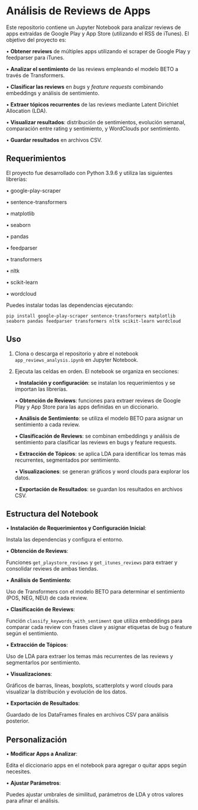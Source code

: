# Análisis de Reviews de Apps

Este repositorio contiene un Jupyter Notebook para analizar reviews de apps extraídas de Google Play y App Store (utilizando el RSS de iTunes). El objetivo del proyecto es:

•	**Obtener reviews** de múltiples apps utilizando el scraper de Google Play y feedparser para iTunes.

•	**Analizar el sentimiento** de las reviews empleando el modelo BETO a través de Transformers.

•	**Clasificar las reviews** en *bugs* y *feature requests* combinando embeddings y análisis de sentimiento.

•	**Extraer tópicos recurrentes** de las reviews mediante Latent Dirichlet Allocation (LDA).

•	**Visualizar resultados**: distribución de sentimientos, evolución semanal, comparación entre rating y sentimiento, y WordClouds por sentimiento.

•	**Guardar resultados** en archivos CSV.

## Requerimientos

El proyecto fue desarrollado con Python 3.9.6 y utiliza las siguientes librerías:

•	google-play-scraper

•	sentence-transformers

•	matplotlib

•	seaborn

•	pandas

•	feedparser

•	transformers

•	nltk

•	scikit-learn

•	wordcloud

Puedes instalar todas las dependencias ejecutando:

    pip install google-play-scraper sentence-transformers matplotlib seaborn pandas feedparser transformers nltk scikit-learn wordcloud

## Uso
1.	Clona o descarga el repositorio y abre el notebook `app_reviews_analysis.ipynb` en Jupyter Notebook.

2.	Ejecuta las celdas en orden. El notebook se organiza en secciones:

	•	**Instalación y configuración**: se instalan los requerimientos y se importan las librerías.

	•	**Obtención de Reviews**: funciones para extraer reviews de Google Play y App Store para las apps definidas en un diccionario.

	•	**Análisis de Sentimiento**: se utiliza el modelo BETO para asignar un sentimiento a cada review.

	•	**Clasificación de Reviews**: se combinan embeddings y análisis de sentimiento para clasificar las reviews en bugs y feature requests.

	•	**Extracción de Tópicos**: se aplica LDA para identificar los temas más recurrentes, segmentados por sentimiento.

	•	**Visualizaciones**: se generan gráficos y word clouds para explorar los datos.

	•	**Exportación de Resultados**: se guardan los resultados en archivos CSV.

## Estructura del Notebook

•	**Instalación de Requerimientos y Configuración Inicial**:

Instala las dependencias y configura el entorno.
 
•	**Obtención de Reviews**:

Funciones `get_playstore_reviews` y `get_itunes_reviews` para extraer y consolidar reviews de ambas tiendas.

•	**Análisis de Sentimiento**:

 Uso de Transformers con el modelo BETO para determinar el sentimiento (POS, NEG, NEU) de cada review.

•	**Clasificación de Reviews**:

 Función `classify_keywords_with_sentiment` que utiliza embeddings para comparar cada review con frases clave y asignar etiquetas de bug o feature según el sentimiento.

•	**Extracción de Tópicos**:

 Uso de LDA para extraer los temas más recurrentes de las reviews y segmentarlos por sentimiento.

•	**Visualizaciones**:

 Gráficos de barras, líneas, boxplots, scatterplots y word clouds para visualizar la distribución y evolución de los datos.

•	**Exportación de Resultados**:

 Guardado de los DataFrames finales en archivos CSV para análisis posterior.

## Personalización

•	**Modificar Apps a Analizar**:
	
 Edita el diccionario apps en el notebook para agregar o quitar apps según necesites.

•	**Ajustar Parámetros**:
	
 Puedes ajustar umbrales de similitud, parámetros de LDA y otros valores para afinar el análisis.
